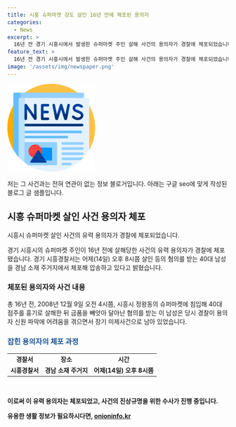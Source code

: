 ```yaml
---
title: 시흥 슈퍼마켓 강도 살인 16년 만에 체포된 용의자
categories:
  - News
excerpt: >
  16년 전 경기 시흥시에서 발생한 슈퍼마켓 주인 살해 사건의 용의자가 경찰에 체포되었습니다. 40대 남성은 2008년 12월에 발생한 이 사건으로 혐의를 받고 있으며, 금품을 빼앗은 뒤 도주한 것으로 알려졌습니다. 경찰은 이를 장기 미제사건으로 여겨왔으나 이번 체포로 사건의 진상이 밝혀질 전망입니다.
feature_text: >
  16년 전 경기 시흥시에서 발생한 슈퍼마켓 주인 살해 사건의 용의자가 경찰에 체포되었습니다. 40대 남성은 2008년 12월에 발생한 이 사건으로 혐의를 받고 있으며, 금품을 빼앗은 뒤 도주한 것으로 알려졌습니다. 경찰은 이를 장기 미제사건으로 여겨왔으나 이번 체포로 사건의 진상이 밝혀질 전망입니다.
image: '/assets/img/newspaper.png'
---
```


<p><img src="/assets/img/newspaper.png" alt="kimp 속보" /></p>

<p>저는 그 사건과는 전혀 연관이 없는 정보 블로거입니다. 아래는 구글 seo에 맞게 작성된 블로그 글 샘플입니다.</p>

<h2 data-ke-size="size26">시흥 슈퍼마켓 살인 사건 용의자 체포</h2>

<p>시흥시 슈퍼마켓 살인 사건의 유력 용의자가 경찰에 체포되었습니다.</p>

<p data-ke-size="size16">경기 시흥시의 슈퍼마켓 주인이 16년 전에 살해당한 사건의 유력 용의자가 경찰에 체포됐습니다. 경기 시흥경찰서는 어제(14일) 오후 8시쯤 살인 등의 혐의를 받는 40대 남성을 경남 소재 주거지에서 체포해 압송하고 있다고 밝혔습니다.</p>

<h3>체포된 용의자와 사건 내용</h3>

<p data-ke-size="size16">총 16년 전, 2008년 12월 9일 오전 4시쯤, 시흥시 정왕동의 슈퍼마켓에 침입해 40대 점주를 흉기로 살해한 뒤 금품을 빼앗아 달아난 혐의를 받는 이 남성은 당시 경찰이 용의자 신원 파악에 어려움을 겪으면서 장기 미제사건으로 남아 있었습니다.</p>

<h3><b><span style="color: #1a5490;">잡힌 용의자의 체포 과정</span><b></h3>

<table>
    <tr>
        <td style="text-align: center; height: 17px;"><b>경찰서</b></td>
        <td style="text-align: center; height: 17px;"><b>장소</b></td>
        <td style="text-align: center; height: 17px;"><b>시간</b></td>
    </tr>
    <tr>
        <td style="text-align: center; height: 17px;">시흥경찰서</td>
        <td style="text-align: center; height: 17px;">경남 소재 주거지</td>
        <td style="text-align: center; height: 17px;">어제(14일) 오후 8시쯤</td>
    </tr>
</table>

<p data-ke-size="size16">&nbsp;</p>

<p>이로써 이 유력 용의자는 체포되었고, 사건의 진상규명을 위한 수사가 진행 중입니다.</p>
유용한 생활 정보가 필요하시다면, <a href="https://onioninfo.kr" rel="dofollow">onioninfo.kr</a>


